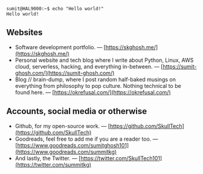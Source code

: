 ```console
sumit@HAL9000:~$ echo "Hello world!"
Hello world!
```

## Websites
- Software development portfolio. — [https://skghosh.me/](https://skghosh.me/)
- Personal website and tech blog where I write about Python, Linux, AWS cloud, serverless, hacking, and everything in-between. — [https://sumit-ghosh.com/](https://sumit-ghosh.com/)
- Blog // brain-dump, where I post random half-baked musings on everything from philosophy to pop culture. Nothing technical to be found here. — [https://okrefusal.com/](https://okrefusal.com/)

## Accounts, social media or otherwise
- Github, for my open-source work. — [https://github.com/SkullTech](https://github.com/SkullTech)
- Goodreads, feel free to add me if you are a reader too. — [https://www.goodreads.com/sumitghosh101](https://www.goodreads.com/summitkg)
- And lastly, the Twitter. — [https://twitter.com/SkullTech101](https://twitter.com/summitkg)
